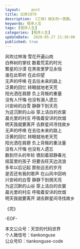 ```yaml
---   
layout:     post  
title: 红岸1979  
description: 《三体》相关的一首歌。  
keywords: 程序人生  
tags: [程序人生]    
categories: [程序人生]  
updateDate:  2020-05-27 21:30:00  
published: true  
---  
```



风吹过林海 雪花开遍山岗  
白桦树的掌纹 数着荒芜的时光  
繁星的沙漠 在黑夜里梦见永恒  
谁在此聆听 在此仰望  
无声的呼唤 在去往未来的路上  
泛黄的回忆 转眼就地老天荒  
阳光洒在肩膀 负上背叛的重量  
没有人忏悔 也没有溺人遗忘  
兴安岭的白雪 静静下到天亮  
为这沉默的山谷 穿上洁白的衣裳  
晨光里的村庄 呼吸着安详的炊烟  
明天我就要离开 去群星间寻找故乡  
无声的呼唤 在去往未来的路上  
泛黄的回忆 转眼就地老天荒  
阳光洒在肩膀 负上背叛的重汰量  
没有人忏悔 也没有人遗忘  
数到尽头的年轮 镌刻着寂静春光  
摇篮里的孩子 将要去旺天边流浪  
多年以后记起 那些远去的岁月  
是否还有我的歌声 在山风中回响  
兴安岭的白雪 静静下到佣天亮  
为这沉默的山谷 穿上洁白的衣裳  
晨光里的村庄 呼吸着安详的炊烟  
明天我就要离开 湖去群星间寻找故乡  



《完》


-EOF-  



本文公众号：天空的代码世界  
个人微信号：tiankonguse  
公众号ID：tiankonguse-code  
  

